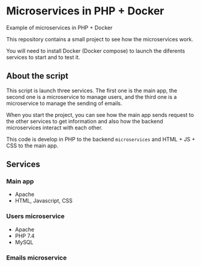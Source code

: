 # Microservices in PHP + Docker
Example of microservices in PHP + Docker

This repository contains a small project to see how the microservices work. 

You will need to install Docker (Docker compose) to launch the diferents services to start and to test it.

## About the script

This script is launch three services. The first one is the main app, the second one is a microservice to manage users, and the third one is a microservice to manage the sending of emails.

When you start the project, you can see how the main app sends request to the other services to get information and also how the backend microservices interact with each other.

This code is develop in PHP to the backend `microservices` and HTML + JS + CSS to the main app.

## Services

### Main app
  - Apache
  - HTML, Javascript, CSS
### Users microservice
  - Apache
  - PHP 7.4
  - MySQL
### Emails microservice



  
